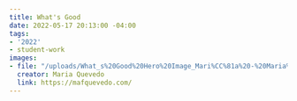 ```yaml
---
title: What's Good
date: 2022-05-17 20:13:00 -04:00
tags:
- '2022'
- student-work
images:
- file: "/uploads/What_s%20Good%20Hero%20Image_Mari%CC%81a%20-%20Maria%20Quevedo%20Acuna.png"
  creator: Maria Quevedo
  link: https://mafquevedo.com/
---
```


